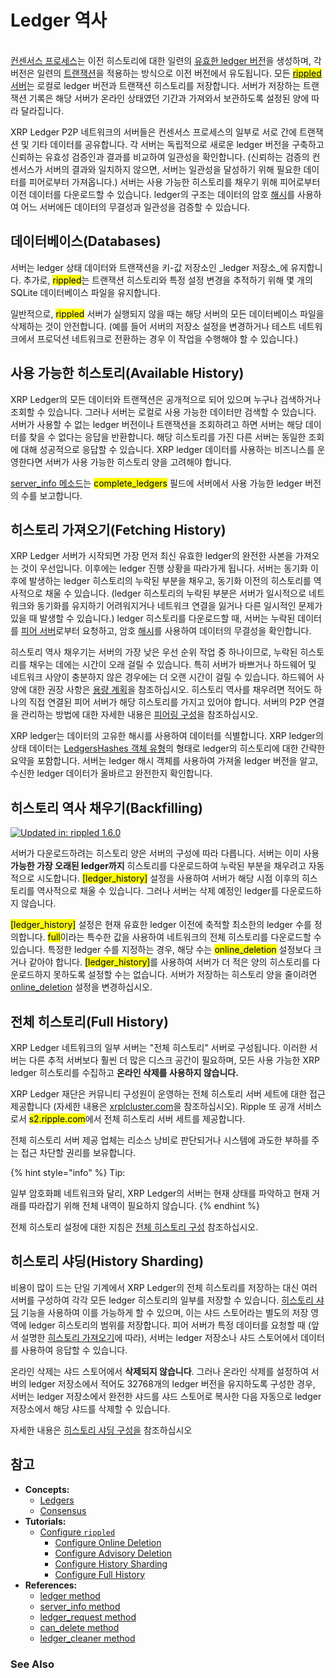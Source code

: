 # Ledger 역사

\
[컨센서스 프로세스](../../undefined-4/undefined.md)는 이전 히스토리에 대한 일련의 [유효한 ledger 버전](../../undefined-1/ledgers.md)을 생성하며, 각 버전은 일련의 [트랜잭션](../../transactions/)을 적용하는 방식으로 이전 버전에서 유도됩니다. 모든 [<mark style="background-color:yellow;">rippled</mark> 서버](../)는 로컬로 ledger 버전과 트랜잭션 히스토리를 저장합니다. 서버가 저장하는 트랜잭션 기록은 해당 서버가 온라인 상태였던 기간과 가져와서 보관하도록 설정된 양에 따라 달라집니다.

XRP Ledger P2P 네트워크의 서버들은 컨센서스 프로세스의 일부로 서로 간에 트랜잭션 및 기타 데이터를 공유합니다. 각 서버는 독립적으로 새로운 ledger 버전을 구축하고 신뢰하는 유효성 검증인과 결과를 비교하여 일관성을 확인합니다. (신뢰하는 검증의 컨센서스가 서버의 결과와 일치하지 않으면, 서버는 일관성을 달성하기 위해 필요한 데이터를 피어로부터 가져옵니다.) 서버는 사용 가능한 히스토리를 채우기 위해 피어로부터 이전 데이터를 다운로드할 수 있습니다. ledger의 구조는 데이터의 암호 [해시](../../../references/xrp-ledger/undefined/)를 사용하여 어느 서버에든 데이터의 무결성과 일관성을 검증할 수 있습니다.

## 데이터베이스(Databases)

서버는 ledger 상태 데이터와 트랜잭션을 키-값 저장소인 _ledger 저장소_에 유지합니다. 추가로, <mark style="background-color:yellow;">rippled</mark>는 트랜잭션 히스토리와 특정 설정 변경을 추적하기 위해 몇 개의 SQLite 데이터베이스 파일을 유지합니다.

일반적으로, <mark style="background-color:yellow;">rippled</mark> 서버가 실행되지 않을 때는 해당 서버의 모든 데이터베이스 파일을 삭제하는 것이 안전합니다. (예를 들어 서버의 저장소 설정을 변경하거나 테스트 네트워크에서 프로덕션 네트워크로 전환하는 경우 이 작업을 수행해야 할 수 있습니다.)

## 사용 가능한 히스토리(Available History)

&#x20;XRP Ledger의 모든 데이터와 트랜잭션은 공개적으로 되어 있으며 누구나 검색하거나 조회할 수 있습니다. 그러나 서버는 로컬로 사용 가능한 데이터만 검색할 수 있습니다. 서버가 사용할 수 없는 ledger 버전이나 트랜잭션을 조회하려고 하면 서버는 해당 데이터를 찾을 수 없다는 응답을 반환합니다. 해당 히스토리를 가진 다른 서버는 동일한 조회에 대해 성공적으로 응답할 수 있습니다. XRP ledger 데이터를 사용하는 비즈니스를 운영한다면 서버가 사용 가능한 히스토리 양을 고려해야 합니다.

[server\_info 메소드](../../../references/http-websocket-apis/api-1/undefined-5/server\_info.md)는 <mark style="background-color:yellow;">complete\_ledgers</mark> 필드에 서버에서 사용 가능한 ledger 버전의 수를 보고합니다.

## 히스토리 가져오기(Fetching History)

XRP Ledger 서버가 시작되면 가장 먼저 최신 유효한 ledger의 완전한 사본을 가져오는 것이 우선입니다. 이후에는 ledger 진행 상황을 따라가게 됩니다. 서버는 동기화 이후에 발생하는 ledger 히스토리의 누락된 부분을 채우고, 동기화 이전의 히스토리를 역사적으로 채울 수 있습니다. (ledger 히스토리의 누락된 부분은 서버가 일시적으로 네트워크와 동기화를 유지하기 어려워지거나 네트워크 연결을 잃거나 다른 일시적인 문제가 있을 때 발생할 수 있습니다.) ledger 히스토리를 다운로드할 때, 서버는 누락된 데이터를 [피어 서버](../peer-protocol.md)로부터 요청하고, 암호 [해시](../../../references/xrp-ledger/undefined/)를 사용하여 데이터의 무결성을 확인합니다.

히스토리 역사 채우기는 서버의 가장 낮은 우선 순위 작업 중 하나이므로, 누락된 히스토리를 채우는 데에는 시간이 오래 걸릴 수 있습니다. 특히 서버가 바쁘거나 하드웨어 및 네트워크 사양이 충분하지 않은 경우에는 더 오랜 시간이 걸릴 수 있습니다. 하드웨어 사양에 대한 권장 사항은 [용량 계획](../../../tutorials/rippled/rippled/undefined-4.md)을 참조하십시오. 히스토리 역사를 채우려면 적어도 하나의 직접 연결된 피어 서버가 해당 히스토리를 가지고 있어야 합니다. 서버의 P2P 연결을 관리하는 방법에 대한 자세한 내용은 [피어링 구성](../../../tutorials/rippled/undefined/)을 참조하십시오.

XRP ledger는 데이터의 고유한 해시를 사용하여 데이터를 식별합니다. XRP ledger의 상태 데이터는 [LedgersHashes 객체 유형](../../../references/xrp-ledger/ledger/ledger-1/ledgerhashes.md)의 형태로 ledger의 히스토리에 대한 간략한 요약을 포함합니다. 서버는 ledger 해시 객체를 사용하여 가져올 ledger 버전을 알고, 수신한 ledger 데이터가 올바르고 완전한지 확인합니다.

## 히스토리 역사 채우기(Backfilling)

[![Updated in: rippled 1.6.0](https://img.shields.io/badge/Updated%20in-rippled%201.6.0-blue.svg)](https://github.com/ripple/rippled/releases/tag/1.6.0)

서버가 다운로드하려는 히스토리 양은 서버의 구성에 따라 다릅니다. 서버는 이미 사용 **가능한 가장 오래된 ledger까지** 히스토리를 다운로드하여 누락된 부분을 채우려고 자동적으로 시도합니다. <mark style="background-color:yellow;">\[ledger\_history]</mark> 설정을 사용하여 서버가 해당 시점 이후의 히스토리를 역사적으로 채울 수 있습니다. 그러나 서버는 삭제 예정인 ledger를 다운로드하지 않습니다.

<mark style="background-color:yellow;">\[ledger\_history]</mark> 설정은 현재 유효한 ledger 이전에 축적할 최소한의 ledger 수를 정의합니다. <mark style="background-color:yellow;">full</mark>이라는 특수한 값을 사용하여 네트워크의 전체 히스토리를 다운로드할 수 있습니다. 특정한 ledger 수를 지정하는 경우, 해당 수는 <mark style="background-color:yellow;">online\_deletion</mark> 설정보다 크거나 같아야 합니다. <mark style="background-color:yellow;">\[ledger\_history]</mark>를 사용하여 서버가 더 적은 양의 히스토리를 다운로드하지 못하도록 설정할 수는 없습니다. 서버가 저장하는 히스토리 양을 줄이려면 [online\_deletion](../../../infrastructure/configure-rippled/data-retention/online-deletion.md) 설정을 변경하십시오.

## 전체 히스토리(Full History)

XRP Ledger 네트워크의 일부 서버는 "전체 히스토리" 서버로 구성됩니다. 이러한 서버는 다른 추적 서버보다 훨씬 더 많은 디스크 공간이 필요하며, 모든 사용 가능한 XRP ledger 히스토리를 수집하고 **온라인 삭제를 사용하지 않습니다.**

XRP Ledger 재단은 커뮤니티 구성원이 운영하는 전체 히스토리 서버 세트에 대한 접근 제공합니다 (자세한 내용은 [xrplcluster.com](https://xrplcluster.com/)을 참조하십시오). Ripple 또 공개 서비스로서 <mark style="background-color:yellow;">s2.ripple.com</mark>에서 전체 히스토리 서버 세트를 제공합니다.&#x20;

전체 히스토리 서버 제공 업체는 리소스 낭비로 판단되거나 시스템에 과도한 부하를 주는 접근 차단할 권리를 보유합니다.

{% hint style="info" %}
Tip:

일부 암호화폐 네트워크와 달리, XRP Ledger의 서버는 현재 상태를 파악하고 현재 거래를 따라잡기 위해 전체 내역이 필요하지 않습니다.
{% endhint %}

전체 히스토리 설정에 대한 지침은 [전체 히스토리 구성](../../../tutorials/rippled/rippled-1/undefined-5.md) 참조하십시오.

## 히스토리 샤딩(History Sharding)

비용이 많이 드는 단일 기계에서 XRP Ledger의 전체 히스토리를 저장하는 대신 여러 서버를 구성하여 각각 모든 ledger 히스토리의 일부를 저장할 수 있습니다. [히스토리 샤딩](../../../infrastructure/configure-rippled/data-retention/history-sharding.md) 기능을 사용하여 이를 가능하게 할 수 있으며, 이는 샤드 스토어라는 별도의 저장 영역에 ledger 히스토리의 범위를 저장합니다. 피어 서버가 특정 데이터를 요청할 때 (앞서 설명한 [히스토리 가져오기](./#undefined-2)에 따라), 서버는 ledger 저장소나 샤드 스토어에서 데이터를 사용하여 응답할 수 있습니다.

온라인 삭제는 샤드 스토어에서 **삭제되지 않습니다**. 그러나 온라인 삭제를 설정하여 서버의 ledger 저장소에서 적어도 32768개의 ledger 버전을 유지하도록 구성한 경우, 서버는 ledger 저장소에서 완전한 샤드를 샤드 스토어로 복사한 다음 자동으로 ledger 저장소에서 해당 샤드를 삭제할 수 있습니다.

자세한 내용은 [히스토리 샤딩 구성을](../../../tutorials/rippled/rippled-1/undefined-4.md) 참조하십시오

## 참고

* **Concepts:**
  * [Ledgers](https://xrpl.org/ledgers.html)
  * [Consensus](https://xrpl.org/consensus.html)
* **Tutorials:**
  * [Configure `rippled`](https://xrpl.org/configure-rippled.html)
    * [Configure Online Deletion](https://xrpl.org/configure-online-deletion.html)
    * [Configure Advisory Deletion](https://xrpl.org/configure-advisory-deletion.html)
    * [Configure History Sharding](https://xrpl.org/configure-history-sharding.html)
    * [Configure Full History](https://xrpl.org/configure-full-history.html)
* **References:**
  * [ledger method](https://xrpl.org/ledger.html)
  * [server\_info method](https://xrpl.org/server\_info.html)
  * [ledger\_request method](https://xrpl.org/ledger\_request.html)
  * [can\_delete method](https://xrpl.org/can\_delete.html)
  * [ledger\_cleaner method](https://xrpl.org/ledger\_cleaner.html)

### See Also <a href="#see-also" id="see-also"></a>

&#x20;
